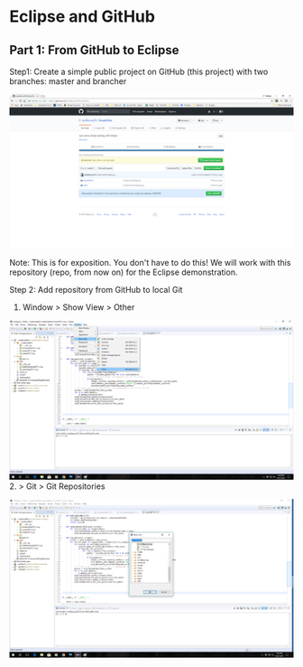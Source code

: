 # Eclipse and GitHub

## Part 1: From GitHub to Eclipse

Step1: Create a simple public project on GitHub (this project) with two branches: master and brancher

![GitHub Project](/images/github1.png)

Note: This is for exposition. You don't have to do this! We will work with this repository (repo, from now on) for the Eclipse demonstration.

Step 2: Add repository from GitHub to local Git
1. Window > Show View > Other

![Eclipse Show View](/images/eclipse1.png)
2. > Git > Git Repositories

![Eclipse Repo View](/images/eclipse2.png)
